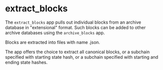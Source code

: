# extract_blocks

The `extract_blocks` app pulls out individual blocks from an archive database in
"extensional" format. Such blocks can be added to other archive databases using
the `archive_blocks` app.

Blocks are extracted into files with name <state-hash>.json.

The app offers the choice to extract all canonical blocks, or a subchain
specified with starting state hash, or a subchain specified with starting and
ending state hashes.
